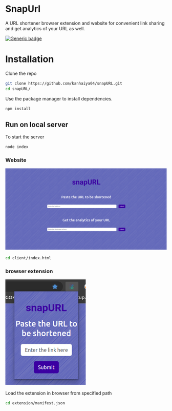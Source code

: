 # SnapUrl

A URL shortener browser extension and website for convenient link sharing and get analytics of your URL as well.

[![Generic badge](https://img.shields.io/badge/view-demo-blue?style=for-the-badge)](https://kanhaiya04.github.io/snapURL/)

# Installation

Clone the repo

```bash
git clone https://github.com/kanhaiya04/snapURL.git
cd snapURL/
```

Use the package manager to install dependencies.

```bash
npm install
```

## Run on local server

To start the server

```bash
node index
```

### Website

![img](./website.png)

```bash
cd client/index.html
```

### browser extension

![img](./extension.png)

Load the extension in browser from specified path

```bash
cd extension/manifest.json
```
